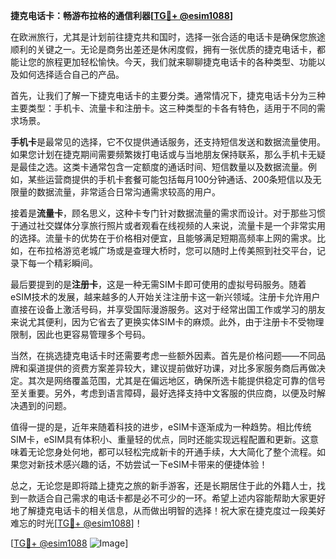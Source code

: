 **捷克电话卡：畅游布拉格的通信利器[[TG💪+ @esim1088](https://t.me/s/esim1088)]**

在欧洲旅行，尤其是计划前往捷克共和国时，选择一张合适的电话卡是确保您旅途顺利的关键之一。无论是商务出差还是休闲度假，拥有一张优质的捷克电话卡，都能让您的旅程更加轻松愉快。今天，我们就来聊聊捷克电话卡的各种类型、功能以及如何选择适合自己的产品。

首先，让我们了解一下捷克电话卡的主要分类。通常情况下，捷克电话卡分为三种主要类型：手机卡、流量卡和注册卡。这三种类型的卡各有特色，适用于不同的需求场景。

**手机卡**是最常见的选择，它不仅提供通话服务，还支持短信发送和数据流量使用。如果您计划在捷克期间需要频繁拨打电话或与当地朋友保持联系，那么手机卡无疑是最佳之选。这类卡通常包含一定额度的通话时间、短信数量以及数据流量。例如，某些运营商提供的手机卡套餐可能包括每月100分钟通话、200条短信以及无限量的数据流量，非常适合日常沟通需求较高的用户。

接着是**流量卡**，顾名思义，这种卡专门针对数据流量的需求而设计。对于那些习惯于通过社交媒体分享旅行照片或者观看在线视频的人来说，流量卡是一个非常实用的选择。流量卡的优势在于价格相对便宜，且能够满足短期高频率上网的需求。比如，在布拉格游览老城广场或是查理大桥时，您可以随时上传美照到社交平台，记录下每一个精彩瞬间。

最后要提到的是**注册卡**，这是一种无需SIM卡即可使用的虚拟号码服务。随着eSIM技术的发展，越来越多的人开始关注注册卡这一新兴领域。注册卡允许用户直接在设备上激活号码，并享受国际漫游服务。这对于经常出国工作或学习的朋友来说尤其便利，因为它省去了更换实体SIM卡的麻烦。此外，由于注册卡不受物理限制，因此也更容易管理多个号码。

当然，在挑选捷克电话卡时还需要考虑一些额外因素。首先是价格问题——不同品牌和渠道提供的资费方案差异较大，建议提前做好功课，对比多家服务商后再做决定。其次是网络覆盖范围，尤其是在偏远地区，确保所选卡能提供稳定可靠的信号至关重要。另外，考虑到语言障碍，最好选择支持中文客服的供应商，以便及时解决遇到的问题。

值得一提的是，近年来随着科技的进步，eSIM卡逐渐成为一种趋势。相比传统SIM卡，eSIM具有体积小、重量轻的优点，同时还能实现远程配置和更新。这意味着无论您身处何地，都可以轻松完成新卡的开通手续，大大简化了整个流程。如果您对新技术感兴趣的话，不妨尝试一下eSIM卡带来的便捷体验！

总之，无论您是即将踏上捷克之旅的新手游客，还是长期居住于此的外籍人士，找到一款适合自己需求的电话卡都是必不可少的一环。希望上述内容能帮助大家更好地了解捷克电话卡的相关信息，从而做出明智的选择！祝大家在捷克度过一段美好难忘的时光[[TG💪+ @esim1088](https://t.me/s/esim1088)]！

[[TG💪+ @esim1088](https://t.me/s/esim1088) ![Image](https://i.postimg.cc/4NQfJmqS/Snipaste-2025-05-13-00-14-12.png)]